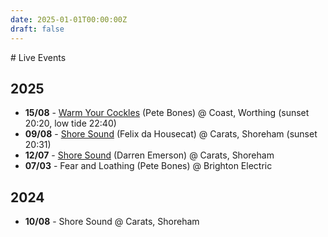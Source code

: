 ```yaml
---
date: 2025-01-01T00:00:00Z
draft: false
---
```


# Live Events

## 2025

- **15/08** - [Warm Your Cockles](https://www.coastworthing.co.uk/coast-cafe-events#calendar-28789a7a-7625-4724-a552-47c814b19499-event-3456cbb8-94e1-461b-ab48-e600a94fb906) (Pete Bones) @ Coast, Worthing (sunset 20:20, low tide 22:40)
- **09/08** - [Shore Sound](https://www.tickettailor.com/events/shoresound/1706908) (Felix da Housecat) @ Carats, Shoreham (sunset 20:31)
- **12/07** - [Shore Sound](https://www.tickettailor.com/events/shoresound/1634000) (Darren Emerson) @ Carats, Shoreham
- **07/03** - Fear and Loathing (Pete Bones) @ Brighton Electric

## 2024

- **10/08** - Shore Sound @ Carats, Shoreham

